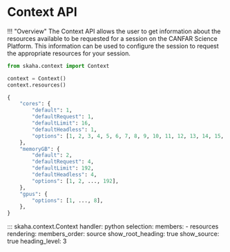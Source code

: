 # Context API

!!! "Overview"
    The Context API allows the user to get information about the resources available to be requested for a session on the CANFAR Science Platform. This information can be used to configure the session to request the appropriate resources for your session.

```python title="Get context information"
from skaha.context import Context

context = Context()
context.resources()
```

```python
{
    "cores": {
        "default": 1,
        "defaultRequest": 1,
        "defaultLimit": 16,
        "defaultHeadless": 1,
        "options": [1, 2, 3, 4, 5, 6, 7, 8, 9, 10, 11, 12, 13, 14, 15, 16],
    },
    "memoryGB": {
        "default": 2,
        "defaultRequest": 4,
        "defaultLimit": 192,
        "defaultHeadless": 4,
        "options": [1, 2, ..., 192],
    },
    "gpus": {
        "options": [1, ..., 8],
    },
}
```

::: skaha.context.Context
    handler: python
    selection:
      members:
        - resources
    rendering:
      members_order: source
      show_root_heading: true
      show_source: true
      heading_level: 3
